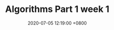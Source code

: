 ---
title: "Algorithms Part 1 week 1"
date: 2020-07-05 12:19:00 +0800
categories: [Learning, Self-study]
tags: [Algorithms, Java]
---